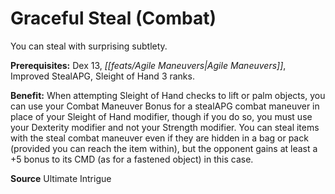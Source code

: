 ﻿---
cssclass: [feats]

---
# Graceful Steal (Combat)

You can steal with surprising subtlety.

**Prerequisites:** Dex 13, _[[feats/Agile Maneuvers|Agile Maneuvers]]_, Improved StealAPG, Sleight of Hand 3 ranks.

**Benefit:** When attempting Sleight of Hand checks to lift or palm objects, you can use your Combat Maneuver Bonus for a stealAPG combat maneuver in place of your Sleight of Hand modifier, though if you do so, you must use your Dexterity modifier and not your Strength modifier. You can steal items with the steal combat maneuver even if they are hidden in a bag or pack (provided you can reach the item within), but the opponent gains at least a +5 bonus to its CMD (as for a fastened object) in this case.

**Source** Ultimate Intrigue